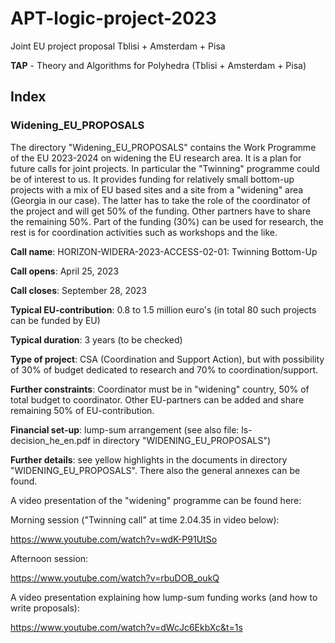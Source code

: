 # APT-logic-project-2023
Joint EU project proposal Tblisi + Amsterdam + Pisa

**TAP** - Theory and Algorithms for Polyhedra (Tblisi + Amsterdam + Pisa)

## Index
### Widening_EU_PROPOSALS

The directory "Widening_EU_PROPOSALS" contains the Work Programme of the EU 2023-2024 on widening the EU research area. It is a plan for future calls for joint projects. In particular the "Twinning" programme could be of interest to us. It provides funding for relatively small bottom-up projects with a mix of EU based sites and a site from a "widening" area (Georgia in our case). The latter has to take the role of the coordinator of the project and will get 50% of the funding. Other partners have to share the remaining 50%. Part of the funding (30%) can be used for research, the rest is for coordination activities such as workshops and the like.

**Call name**: HORIZON-WIDERA-2023-ACCESS-02-01: Twinning Bottom-Up

**Call opens**: April 25, 2023

**Call closes**: September 28, 2023

**Typical EU-contribution**: 0.8 to 1.5 million euro's (in total 80 such projects can be funded by EU)

**Typical duration**: 3 years (to be checked)

**Type of project**: CSA (Coordination and Support Action), but with possibility of 30% of budget dedicated to research and 70% to coordination/support.

**Further constraints**: Coordinator must be in "widening" country, 50% of total budget to coordinator. Other EU-partners can be added and share remaining 50% of EU-contribution.

**Financial set-up**: lump-sum arrangement (see also file: ls-decision_he_en.pdf in directory "WIDENING_EU_PROPOSALS")

**Further details**: see yellow highlights in the documents in directory "WIDENING_EU_PROPOSALS". There also the general annexes can be found.

A video presentation of the "widening" programme can be found here:

Morning session ("Twinning call" at time 2.04.35 in video below):

https://www.youtube.com/watch?v=wdK-P91UtSo

Afternoon session:

https://www.youtube.com/watch?v=rbuDOB_oukQ

A video presentation explaining how lump-sum funding works (and how to write proposals):

https://www.youtube.com/watch?v=dWcJc6EkbXc&t=1s
